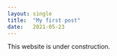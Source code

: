 ```yaml
---
layout: single
title:  "My first post"
date:   2021-05-23
---
```


This website is under construction.
